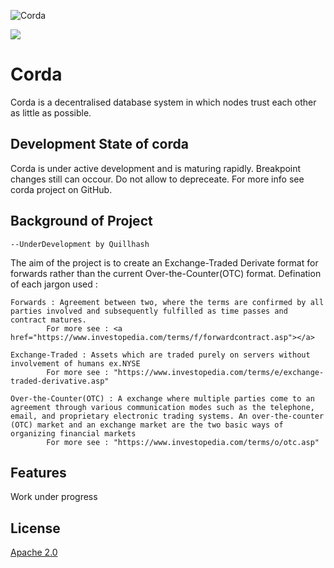 ![Corda](https://www.corda.net/wp-content/uploads/2016/11/fg005_corda_b.png)

<a href="https://ci-master.corda.r3cev.com/viewType.html?buildTypeId=Corda_CordaBuild&tab=buildTypeStatusDiv&guest=1"><img src="https://ci.corda.r3cev.com/app/rest/builds/buildType:Corda_CordaBuild/statusIcon"/></a>

# Corda

Corda is a decentralised database system in which nodes trust each other as little as possible.

## Development State of corda
 
Corda is under active development and is maturing rapidly.
Breakpoint changes still can occour. Do not allow to depreceate.
For more info see corda project on GitHub.

## Background of Project
	--UnderDevelopment by Quillhash

The aim of the project is to create an Exchange-Traded Derivate format for forwards rather than the current Over-the-Counter(OTC) format.
Defination of each jargon used :


	Forwards : Agreement between two, where the terms are confirmed by all parties involved and subsequently fulfilled as time passes and contract matures.
			For more see : <a href="https://www.investopedia.com/terms/f/forwardcontract.asp"></a>

	Exchange-Traded : Assets which are traded purely on servers without involvement of humans ex.NYSE
			For more see : "https://www.investopedia.com/terms/e/exchange-traded-derivative.asp"

	Over-the-Counter(OTC) : A exchange where multiple parties come to an agreement through various communication modes such as the telephone, email, and proprietary electronic trading systems. An over-the-counter (OTC) market and an exchange market are the two basic ways of organizing financial markets
			For more see : "https://www.investopedia.com/terms/o/otc.asp"

## Features

Work under progress 

## License

[Apache 2.0](./LICENSE)

